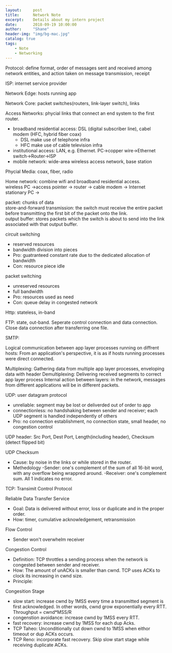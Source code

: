 ```yaml
---
layout:     post
title:      Network Note
excerpt:    Details about my intern project
date:       2018-09-19 10:00:00
author:     "Shane"
header-img: "img/bg-mac.jpg"
catalog: true
tags:
    - Note
    - Networking
---
```


Protocol: define format, order of messages sent and received among network entities, and action taken on message transmission, receipt

ISP: internet service provider

Network Edge: hosts running app

Network Core: packet switches(routers, link-layer switch), links

Access Networks: phycial links that connect an end system to the first router.
- broadband residential access: DSL (digital subscriber line), cabel modem (HFC, hybrid fiber coax)
    - DSL make use of telephone infra
    - HFC make use of cable television infra
- institutional access: LAN, e.g. Ethernet. PC->copper wire->Ethernet switch->Router->ISP
- mobile network: wide-area wireless access network, base station

Phycial Media: coax, fiber, radio

Home network: combine wifi and broadband residential access. <br>
wireless PC ->access pointer -> router -> cable modem -> Internet <br>
               stationary PC -> <br>

packet: chunks of data<br>
store-and-forward transmission: the switch must receive the entire packet before transmitting the first bit of the packet onto the link.<br>
output buffer: stores packets which the switch is about to send into the link associated with that output buffer.<br>

circuit switching
- reserved resources
- bandwidth division into pieces
- Pro: guatranteed constant rate due to the dedicated allocation of bandwidth
- Con: resource piece idle

packet switching
- unreserved resources
- full bandwidth
- Pro: resources used as need
- Con: queue delay in congested network

Http: stateless, in-band

FTP: state, out-band. Seperate control connection and data connection. Close data connection after transferring one file.

SMTP:



Logical communication between app layer processes running on diffrent hosts: From an application's perspective, it is as if hosts running processes were direct connected.

Multiplexing: Gathering data from multiple app layer processes, enveloping data with header
Demultiplexing: Delivering received segments to correct app layer process
Internal action between layers: in the network, messages from different applications will be in different packets.


UDP: user datagram protocol
- unreliable: segment may be lost or deliverded out of order to app
- connectionless: no handshaking between sender and receiver; each UDP segment is handled independently of others
- Pro: no connection establishment, no connection state, small header, no congestion control

UDP header: Src Port, Dest Port, Length(including header), Checksum (detect flipped bit)

UDP Checksum
- Cause:  by noise in the links or while stored in the router.
- Methedology
    -Sender: one's complement of the sum of all 16-bit word, with any overflow being wrappred around.
    -Receiver: one's complement sum. All 1 indicates no error.

TCP: Transimit Control Protocol

Reliable Data Transfer Service
- Goal: Data is delivered without error, loss or duplicate and in the proper order.
- How: timer, cumulative acknowledgement, retransmission

Flow Control
- Sender won't overwhelm receiver


Congestion Control
- Definition: TCP throttles a sending process when the network is congested between sender and receiver.
- How: The amount of unACKs is smaller than cwnd. TCP uses ACKs to clock its increasing in cwnd size. 
- Principle:

Congesition Stage
- slow start: increase cwnd by 1MSS every time a transmitted segment is first acknowledged. In other words, cwnd grow exponentially every RTT. Throughput = cwnd*MSS/R
- congenstion avoidance: increase cwnd by 1MSS every RTT.
- fast recovery: increase cwnd by 1MSS for each dup Acks.
- TCP Taheo: Unconditionally cut down cwnd to 1MSS when eithor timeout or dup ACKs occurs.
- TCP Reno: incorporate fast recovery. Skip slow start stage while receiving duplicate ACKs.